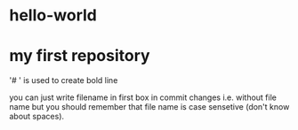 # hello-world
# my first repository
'# ' is used to create bold line

you can just write filename in first box in commit changes i.e. without file name but you should remember that file name is case sensetive
(don't know about spaces).
